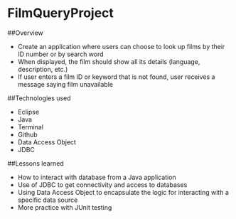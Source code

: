 # FilmQueryProject

##Overview
- Create an application where users can choose to look up films by their ID number or by search word
- When displayed, the film should show all its details (language, description, etc.)
- If user enters a film ID or keyword that is not found, user receives a message saying film unavailable

##Technologies used
- Eclipse
- Java
- Terminal
- Github
- Data Access Object
- JDBC

##Lessons learned
- How to interact with database from a Java application
- Use of JDBC to get connectivity and access to databases
- Using Data Access Object to encapsulate the logic for interacting with a specific data source
- More practice with JUnit testing